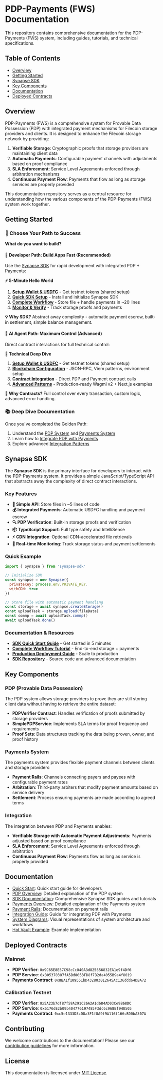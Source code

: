 # PDP-Payments (FWS) Documentation

This repository contains comprehensive documentation for the PDP-Payments (FWS) system, including guides, tutorials, and technical specifications.

## Table of Contents

- [Overview](#overview)
- [Getting Started](#getting-started)
- [Synapse SDK](#synapse-sdk)
- [Key Components](#key-components)
- [Documentation](#documentation)
- [Deployed Contracts](#deployed-contracts)

## Overview

PDP-Payments (FWS) is a comprehensive system for Provable Data Possession (PDP) with integrated payment mechanisms for Filecoin storage providers and clients. It is designed to enhance the Filecoin storage network by providing:

1. **Verifiable Storage**: Cryptographic proofs that storage providers are maintaining client data
2. **Automatic Payments**: Configurable payment channels with adjustments based on proof compliance
3. **SLA Enforcement**: Service Level Agreements enforced through arbitration mechanisms
4. **Continuous Payment Flow**: Payments that flow as long as storage services are properly provided

This documentation repository serves as a central resource for understanding how the various components of the PDP-Payments (FWS) system work together.

## Getting Started

### 🚀 Choose Your Path to Success

**What do you want to build?**

#### 📱 **Developer Path: Build Apps Fast** (Recommended)
Use the [Synapse SDK](https://github.com/FilOzone/synapse-sdk) for rapid development with integrated PDP + Payments:

**⚡ 5-Minute Hello World**
1. **[Setup Wallet & USDFC](docs/setup.md)** - Get testnet tokens (shared setup)
2. **[Quick SDK Setup](docs/sdk/sdk-quickstart.md)** - Install and initialize Synapse SDK
3. **[Complete Workflow](docs/sdk/sdk-workflow.md)** - Store file + handle payments in ~20 lines
4. **[Monitor & Verify](docs/sdk/sdk-monitoring.md)** - Track storage proofs and payments

**💡 Why SDK?** Abstract away complexity - automatic payment escrow, built-in settlement, simple balance management.

#### 🤖 **AI Agent Path: Maximum Control** (Advanced)
Direct contract interactions for full technical control:

**🔧 Technical Deep Dive**
1. **[Setup Wallet & USDFC](docs/setup.md)** - Get testnet tokens (shared setup)
2. **[Blockchain Configuration](docs/setup-detailed.md)** - JSON-RPC, Viem patterns, environment setup
3. **[Contract Integration](docs/contracts-guide.md)** - Direct PDP and Payment contract calls
4. **[Advanced Patterns](docs/examples/hot-vault.md)** - Production-ready Wagmi v2 + Next.js examples

**🎯 Why Contracts?** Full control over every transaction, custom logic, advanced error handling.

### 📚 Deep Dive Documentation

Once you've completed the Golden Path:

1. Understand the [PDP System](docs/pdp-overview.md) and [Payments System](docs/payments-overview.md)
2. Learn how to [Integrate PDP with Payments](docs/integration-guide.md)
3. Explore advanced [Integration Patterns](docs/integration/pdp-payments.md)

## Synapse SDK

The **Synapse SDK** is the primary interface for developers to interact with the PDP-Payments system. It provides a simple JavaScript/TypeScript API that abstracts away the complexity of direct contract interactions.

### Key Features

- **🎯 Simple API**: Store files in ~5 lines of code
- **💰 Integrated Payments**: Automatic USDFC handling and payment escrow
- **🔍 PDP Verification**: Built-in storage proofs and verification
- **📦 TypeScript Support**: Full type safety and IntelliSense
- **⚡ CDN Integration**: Optional CDN-accelerated file retrievals
- **🔄 Real-time Monitoring**: Track storage status and payment settlements

### Quick Example

```javascript
import { Synapse } from 'synapse-sdk'

// Initialize SDK
const synapse = new Synapse({
  privateKey: process.env.PRIVATE_KEY,
  withCDN: true
})

// Store file with automatic payment handling
const storage = await synapse.createStorage()
const uploadTask = storage.upload(fileData)
const commp = await uploadTask.commp()
await uploadTask.done()
```

### Documentation & Resources

- **[SDK Quick Start Guide](docs/sdk/sdk-quickstart.md)** - Get started in 5 minutes
- **[Complete Workflow Tutorial](docs/sdk/sdk-workflow.md)** - End-to-end storage + payments
- **[Production Deployment Guide](docs/sdk/sdk-production.md)** - Scale to production
- **[SDK Repository](https://github.com/FilOzone/synapse-sdk)** - Source code and advanced documentation

## Key Components

### PDP (Provable Data Possession)

The PDP system allows storage providers to prove they are still storing client data without having to retrieve the entire dataset:

- **PDPVerifier Contract**: Handles verification of proofs submitted by storage providers
- **SimplePDPService**: Implements SLA terms for proof frequency and requirements
- **Proof Sets**: Data structures tracking the data being proven, owner, and proof history

### Payments System

The payments system provides flexible payment channels between clients and storage providers:

- **Payment Rails**: Channels connecting payers and payees with configurable payment rates
- **Arbitration**: Third-party arbiters that modify payment amounts based on service delivery
- **Settlement**: Process ensuring payments are made according to agreed terms

### Integration

The integration between PDP and Payments enables:

- **Verifiable Storage with Automatic Payment Adjustments**: Payments adjusted based on proof compliance
- **SLA Enforcement**: Service Level Agreements enforced through arbitration
- **Continuous Payment Flow**: Payments flow as long as service is properly provided

## Documentation

- [Quick Start](docs/quick-start.md): Quick start guide for developers
- [PDP Overview](docs/pdp-overview.md): Detailed explanation of the PDP system
- [SDK Documentation](docs/sdk/sdk-quickstart.md): Comprehensive Synapse SDK guides and tutorials
- [Payments Overview](docs/payments-overview.md): Detailed explanation of the Payments system
- [Payment Rails](docs/payments/payment-rails.md): Documentation on payment rails
- [Integration Guide](docs/integration/pdp-payments.md): Guide for integrating PDP with Payments
- [System Diagrams](docs/diagrams.md): Visual representations of system architecture and workflows
- [Hot Vault Example](docs/examples/hot-vault.md): Example implementation

## Deployed Contracts

### Mainnet

- **PDP Verifier**: `0x9C65E8E57C98cCc040A3d825556832EA1e9f4Df6`
- **PDP Service**: `0x805370387fA5Bd8053FD8f7B2da4055B9a4f8019`
- **Payments Contract**: `0x8BA1f109551bD432803012645Ac136ddd64DBA72`

### Calibration Testnet

- **PDP Verifier**: `0x5A23b7df87f59A291C26A2A1d684AD03Ce9B68DC`
- **PDP Service**: `0x6170dE2b09b404776197485F3dc6c968Ef948505`
- **Payments Contract**: `0xc5e1333D3cD8a3F1f8A9f9A116f166cBD0bA307A`

## Contributing

We welcome contributions to the documentation! Please see our [contribution guidelines](docs/contributing.md) for more information.

## License

This documentation is licensed under [MIT License](LICENSE).
